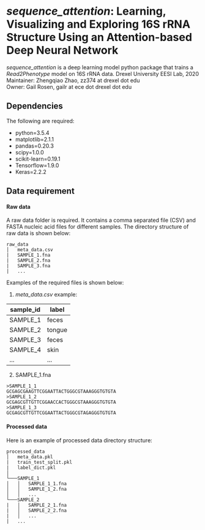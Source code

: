 # *sequence_attention*: Learning, Visualizing and Exploring 16S rRNA Structure Using an Attention-based Deep Neural Network

*sequence_attention* is a deep learning model python package that trains a *Read2Phenotype* model on 16S rRNA data.
Drexel University EESI Lab, 2020        
Maintainer: Zhengqiao Zhao, zz374 at drexel dot edu        
Owner: Gail Rosen, gailr at ece dot drexel dot edu        

## Dependencies
The following are required:    
- python=3.5.4
- matplotlib=2.1.1
- pandas=0.20.3
- scipy=1.0.0
- scikit-learn=0.19.1
- Tensorflow=1.9.0
- Keras=2.2.2

## Data requirement
#### Raw data
A raw data folder is required. It contains a comma separated file (CSV) and FASTA nucleic acid files for different samples. The directory structure of raw data is shown below:
```
raw_data
│   meta_data.csv  
|   SAMPLE_1.fna
|   SAMPLE_2.fna
|   SAMPLE_3.fna
|   ...
```
Examples of the required files is shown below:
1. *meta_data.csv* example:

| sample_id | label  |
|-----------|--------|
| SAMPLE_1  | feces  |
| SAMPLE_2  | tongue |
| SAMPLE_3  | feces  |
| SAMPLE_4  | skin   |
| ...       | ...    |

2. SAMPLE_1.fna
```
>SAMPLE_1_1
GCGAGCGAAGTTCGGAATTACTGGGCGTAAAGGGTGTGTA
>SAMPLE_1_2
GCGAGCGTTGTTCGGAACCACTGGGCGTAAAGGGTGTGTA
>SAMPLE_1_3
GCGAGCGTTGTTCGGAATTACTGGGCGTAGAGGGTGTGTA
```
#### Processed data
Here is an example of processed data directory structure:
```
processed_data
│   meta_data.pkl 
|   train_test_split.pkl
|   label_dict.pkl
│
└───SAMPLE_1
│   │   SAMPLE_1_1.fna
│   │   SAMPLE_1_2.fna
│   │   ...
└───SAMPLE_2
|   │   SAMPLE_2_1.fna
|   │   SAMPLE_2_2.fna
|   │   ...
|   ...
```
